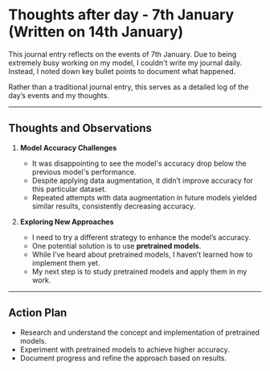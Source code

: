 # Thoughts after day - 7th January (Written on 14th January)

This journal entry reflects on the events of 7th January. Due to being extremely busy working on my model, I couldn't write my journal daily. Instead, I noted down key bullet points to document what happened.  

Rather than a traditional journal entry, this serves as a detailed log of the day’s events and my thoughts.  

---

## Thoughts and Observations
1. **Model Accuracy Challenges**  
   - It was disappointing to see the model's accuracy drop below the previous model's performance.  
   - Despite applying data augmentation, it didn’t improve accuracy for this particular dataset.  
   - Repeated attempts with data augmentation in future models yielded similar results, consistently decreasing accuracy.

2. **Exploring New Approaches**  
   - I need to try a different strategy to enhance the model’s accuracy.  
   - One potential solution is to use **pretrained models**.  
   - While I’ve heard about pretrained models, I haven’t learned how to implement them yet.  
   - My next step is to study pretrained models and apply them in my work.

---

## Action Plan
- Research and understand the concept and implementation of pretrained models.  
- Experiment with pretrained models to achieve higher accuracy.  
- Document progress and refine the approach based on results.
